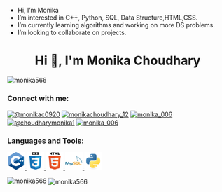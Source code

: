 -  Hi, I’m Monika
-  I’m interested in C++, Python, SQL, Data Structure,HTML,CSS. 
-  I’m currently learning algorithms and working on more DS problems. 
-  I’m looking to collaborate on projects.
<h1 align="center">Hi 👋, I'm Monika Choudhary</h1>
<p align="left"> <img src="https://komarev.com/ghpvc/?username=monika566&label=Profile%20views&color=0e75b6&style=flat" alt="monika566" /> </p>




<h3 align="left">Connect with me:</h3>
<p align="left">
<a href="https://twitter.com/@monikac0920" target="blank"><img align="center" src="https://raw.githubusercontent.com/rahuldkjain/github-profile-readme-generator/master/src/images/icons/Social/twitter.svg" alt="@monikac0920" height="30" width="40" /></a>
<a href="https://instagram.com/monikachoudhary_12" target="blank"><img align="center" src="https://raw.githubusercontent.com/rahuldkjain/github-profile-readme-generator/master/src/images/icons/Social/instagram.svg" alt="monikachoudhary_12" height="30" width="40" /></a>
<a href="https://www.codechef.com/users/monika_006" target="blank"><img align="center" src="https://cdn.jsdelivr.net/npm/simple-icons@3.1.0/icons/codechef.svg" alt="monika_006" height="30" width="40" /></a>
<a href="https://www.hackerrank.com/@choudharymonika1" target="blank"><img align="center" src="https://raw.githubusercontent.com/rahuldkjain/github-profile-readme-generator/master/src/images/icons/Social/hackerrank.svg" alt="@choudharymonika1" height="30" width="40" /></a>
<a href="https://www.leetcode.com/monika_006" target="blank"><img align="center" src="https://raw.githubusercontent.com/rahuldkjain/github-profile-readme-generator/master/src/images/icons/Social/leet-code.svg" alt="monika_006" height="30" width="40" /></a>
</p>

<h3 align="left">Languages and Tools:</h3>
<p align="left"> <a href="https://www.w3schools.com/cpp/" target="_blank" rel="noreferrer"> <img src="https://raw.githubusercontent.com/devicons/devicon/master/icons/cplusplus/cplusplus-original.svg" alt="cplusplus" width="40" height="40"/> </a> <a href="https://www.w3schools.com/css/" target="_blank" rel="noreferrer"> <img src="https://raw.githubusercontent.com/devicons/devicon/master/icons/css3/css3-original-wordmark.svg" alt="css3" width="40" height="40"/> </a> <a href="https://www.w3.org/html/" target="_blank" rel="noreferrer"> <img src="https://raw.githubusercontent.com/devicons/devicon/master/icons/html5/html5-original-wordmark.svg" alt="html5" width="40" height="40"/> </a> <a href="https://www.mysql.com/" target="_blank" rel="noreferrer"> <img src="https://raw.githubusercontent.com/devicons/devicon/master/icons/mysql/mysql-original-wordmark.svg" alt="mysql" width="40" height="40"/> </a> <a href="https://www.python.org" target="_blank" rel="noreferrer"> <img src="https://raw.githubusercontent.com/devicons/devicon/master/icons/python/python-original.svg" alt="python" width="40" height="40"/> </a> </p>

<p><img align="left" src="https://github-readme-stats.vercel.app/api/top-langs?username=monika566&show_icons=true&locale=en&layout=compact" alt="monika566" /></p>

<p>&nbsp;<img align="center" src="https://github-readme-stats.vercel.app/api?username=monika566&show_icons=true&locale=en" alt="monika566" /></p>
